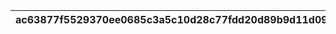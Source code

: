 |ac63877f5529370ee0685c3a5c10d28c77fdd20d89b9d11d099a868939876f73|a4119d3ad37908e4dd478ee5a772ec01e593766f9ea7f77f5b3e93b6f2dfe8ed|fc6a9032575666fc8c28ead5bbcc9762f815113d43d71d27e5657ac12063a515|f30ad3b02fc345caeb5918821f0679f851acb67a6f98dffc8bb616be1c1e1334|9965c2646d36d95ca05c0f43b8f703751d5761044f0e481cb3d37ed8d0e87553|e5ca9c8e853ff0f547db44e4b47e1064beded0cd452fe8c055a4926cb8b9fe0b|cca4a74accf5329842de74bad8c9c458aa8f45c936e2be0b2d70cb56a8bf9030|ab5d648f79a6a4607bee8c8ec4529ae8563baf0fc1d18a9160b95b51a3f3b746|ff637c78feca9613d8ba57b56b7d997e1334addde26dfb8f4ae6569f10cfe93f|50b8e6f0d25c4393198a92a9fe9180721122513a2bbf4faffbec74f7016d11e9|
| --- | --- | --- | --- | --- | --- | --- | --- | --- | --- |